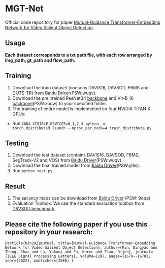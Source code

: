 # MGT-Net
Official code repository for paper [Mutual-Guidance Transformer-Embedding Network for Video Salient Object Detection](https://ieeexplore.ieee.org/abstract/document/9834060)

## Usage

**Each dataset corresponds to a txt path file, with each row arranged by img_path, gt_path and flow_path.**

## Training
1. Download the train dataset (contains DAVIS16, DAVSOD, FBMS and DUTS-TR) from [Baidu Driver](https://pan.baidu.com/s/1F2RrcgJylUMYkWiUAoaL2A)(PSW:wuqv).
2. Download the pre_trained ResNet34 [backbone](https://download.pytorch.org/models/resnet34-333f7ec4.pth) and Vit-B_16 [backbone](https://pan.baidu.com/s/1t-G8k8J3jCCWoh6uJbnBzQ)(PSW:zouw) to your specified folder.
3. The training of entire model is implemented on four NVIDIA TiTAN X GPUs:
- Run `CUDA_VISIBLE_DEVICES=0,1,2,3 python -m torch.distributed.launch --nproc_per_node=4 train_distribute.py`

## Testing
1. Download the test dataset  (contains DAVIS16, DAVSOD, FBMS, SegTrack-V2 and VOS) from [Baidu Driver](https://pan.baidu.com/s/1F2RrcgJylUMYkWiUAoaL2A)(PSW:wuqv).
2. Download the final trained model from [Baidu Driver](https://pan.baidu.com/s/1ldgE0fYF2rFzrCHonVLmrw)(PSW:yl8s).
3. Run `python test.py`.

## Result
1. The saliency maps can be download from [Baidu Driver](https://pan.baidu.com/s/1Pw9mrsoTxNM8x7GEpFoSIw) (PSW: 9oqe)
2. Evaluation Toolbox: We use the standard evaluation toolbox from [DAVSOD benchmark](https://github.com/DengPingFan/DAVSOD).

## Please cite the following paper if you use this repository in your research:
`
@article{min2022mutual,
  title={Mutual-Guidance Transformer-Embedding Network for Video Salient Object Detection},
  author={Min, Dingyao and Zhang, Chao and Lu, Yukang and Fu, Keren and Zhao, Qijun},
  journal={IEEE Signal Processing Letters},
  volume={29},
  pages={1674--1678},
  year={2022},
  publisher={IEEE}
}
`
